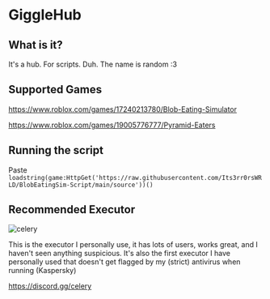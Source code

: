 # GiggleHub
## What is it?
It's a hub. For scripts. Duh. The name is random :3

## Supported Games
https://www.roblox.com/games/17240213780/Blob-Eating-Simulator

https://www.roblox.com/games/19005776777/Pyramid-Eaters

## Running the script
Paste `loadstring(game:HttpGet('https://raw.githubusercontent.com/Its3rr0rsWRLD/BlobEatingSim-Script/main/source'))()`

## Recommended Executor
![celery](https://github.com/user-attachments/assets/24e073c8-6ea0-43d9-a975-27166e33a5e8)

This is the executor I personally use, it has lots of users, works great, and I haven't seen anything suspicious. 
It's also the first executor I have personally used that doesn't get flagged by my (strict) antivirus when running (Kaspersky)

https://discord.gg/celery
